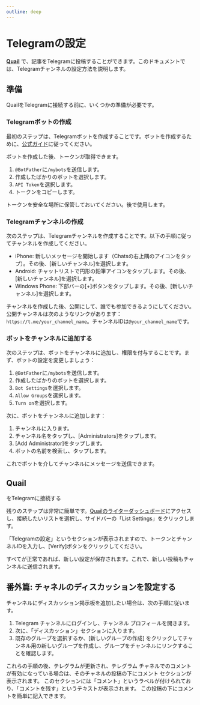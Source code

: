 ```yaml
---
outline: deep
---
```


# Telegramの設定

**[Quail](https://quail.ink "Quail Official Website")** で、記事をTelegramに投稿することができます。このドキュメントでは、Telegramチャンネルの設定方法を説明します。

## 準備

QuailをTelegramに接続する前に、いくつかの準備が必要です。

### Telegramボットの作成

最初のステップは、Telegramボットを作成することです。ボットを作成するために、[公式ガイド](https://core.telegram.org/bots#6-botfather)に従ってください。

ボットを作成した後、トークンが取得できます。

1. `@BotFather`に`/mybots`を送信します。
2. 作成したばかりのボットを選択します。
3. `API Token`を選択します。
4. トークンをコピーします。

トークンを安全な場所に保管しておいてください。後で使用します。

### Telegramチャンネルの作成

次のステップは、Telegramチャンネルを作成することです。以下の手順に従ってチャンネルを作成してください。

- iPhone: 新しいメッセージを開始します（Chatsの右上隅のアイコンをタップ）。その後、[新しいチャンネル]を選択します。
- Android: チャットリストで円形の鉛筆アイコンをタップします。その後、[新しいチャンネル]を選択します。
- Windows Phone: 下部バーの[+]ボタンをタップします。その後、[新しいチャンネル]を選択します。

チャンネルを作成した後、公開にして、誰でも参加できるようにしてください。公開チャンネルは次のようなリンクがあります：`https://t.me/your_channel_name`。チャンネルIDは`@your_channel_name`です。

### ボットをチャンネルに追加する

次のステップは、ボットをチャンネルに追加し、権限を付与することです。まず、ボットの設定を変更しましょう：

1. `@BotFather`に`/mybots`を送信します。
2. 作成したばかりのボットを選択します。
3. `Bot Settings`を選択します。
4. `Allow Groups`を選択します。
5. `Turn on`を選択します。

次に、ボットをチャンネルに追加します：

1. チャンネルに入ります。
2. チャンネル名をタップし、[Administrators]をタップします。
3. [Add Administrator]をタップします。
4. ボットの名前を検索し、タップします。

これでボットを介してチャンネルにメッセージを送信できます。

## Quail

をTelegramに接続する

残りのステップは非常に簡単です。[Quailのライターダッシュボード](https://quail.ink/dashboard)にアクセスし、接続したいリストを選択し、サイドバーの「List Settings」をクリックします。

「Telegramの設定」というセクションが表示されますので、トークンとチャンネルIDを入力し、[Verify]ボタンをクリックしてください。

すべてが正常であれば、新しい設定が保存されます。これで、新しい投稿もチャンネルに送信されます。

## 番外篇: チャネルのディスカッションを設定する

チャンネルにディスカッション掲示板を追加したい場合は、次の手順に従います。

1. Telegram チャンネルにログインし、チャンネル プロフィールを開きます。
2. 次に、「ディスカッション」セクションに入ります。
3. 既存のグループを選択するか、[新しいグループの作成] をクリックしてチャンネル用の新しいグループを作成し、グループをチャンネルにリンクすることを確認します。
  
これらの手順の後、テレグラムが更新され、テレグラム チャネルでのコメントが有効になっている場合は、そのチャネルの投稿の下にコメント セクションが表示されます。 このセクションには「コメント」というラベルが付けられており、「コメントを残す」というテキストが表示されます。 この投稿の下にコメントを簡単に記入できます。